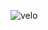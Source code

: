 ![velo](https://user-images.githubusercontent.com/112189073/236240845-71f527fb-7025-4638-844d-ed81d7463d01.jpg)
